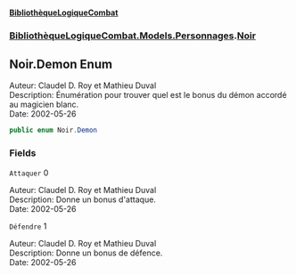 #### [BibliothèqueLogiqueCombat](readme.md 'readme')
### [BibliothèqueLogiqueCombat.Models.Personnages](readme.md#BibliothèqueLogiqueCombat.Models.Personnages 'BibliothèqueLogiqueCombat.Models.Personnages').[Noir](BibliothèqueLogiqueCombat.Models.Personnages.Noir.md 'BibliothèqueLogiqueCombat.Models.Personnages.Noir')

## Noir.Demon Enum

Auteur: Claudel D. Roy et Mathieu Duval    
Description: Énumération pour trouver quel est le bonus du démon accordé au magicien blanc.    
Date:  2002-05-26

```csharp
public enum Noir.Demon
```
### Fields

<a name='BibliothèqueLogiqueCombat.Models.Personnages.Noir.Demon.Attaquer'></a>

`Attaquer` 0

Auteur: Claudel D. Roy et Mathieu Duval    
Description: Donne un bonus d'attaque.     
Date:  2002-05-26

<a name='BibliothèqueLogiqueCombat.Models.Personnages.Noir.Demon.Défendre'></a>

`Défendre` 1

Auteur: Claudel D. Roy et Mathieu Duval    
Description: Donne un bonus de défence.     
Date:  2002-05-26